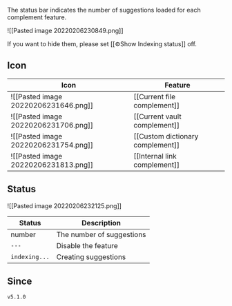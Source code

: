 The status bar indicates the number of suggestions loaded for each complement feature.

![[Pasted image 20220206230849.png]]

If you want to hide them, please set [[⚙️Show Indexing status]] off.

## Icon

| Icon                                 | Feature                          |
| ------------------------------------ | -------------------------------- |
| ![[Pasted image 20220206231646.png]] | [[Current file complement]]      |
| ![[Pasted image 20220206231706.png]] | [[Current vault complement]]     |
| ![[Pasted image 20220206231754.png]] | [[Custom dictionary complement]] |
| ![[Pasted image 20220206231813.png]] | [[Internal link complement]]     |

## Status

![[Pasted image 20220206232125.png]]


| Status        | Description               |
| ------------- | ------------------------- |
| number        | The number of suggestions |
| `---`         | Disable the feature       |
| `indexing...` | Creating suggestions      |

## Since

`v5.1.0`